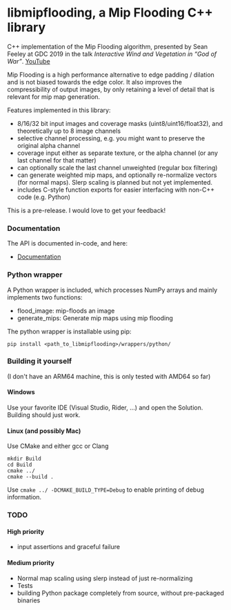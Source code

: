 # libmipflooding, a Mip Flooding C++ library

C++ implementation of the Mip Flooding algorithm, presented by Sean Feeley at GDC 2019 in the talk 
_Interactive Wind and Vegetation in “God of War”_. [YouTube](https://www.youtube.com/watch?v=MKX45_riWQA&t=2954s)

Mip Flooding is a high performance alternative to edge padding / dilation and is not biased towards the edge color. It also improves the compressibility of output images, by only retaining a level of detail that is relevant for mip map generation.

Features implemented in this library:
* 8/16/32 bit input images and coverage masks (uint8/uint16/float32), and theoretically up to 8 image channels 
* selective channel processing, e.g. you might want to preserve the original alpha channel
* coverage input either as separate texture, or the alpha channel (or any last channel for that matter)
* can optionally scale the last channel unweighted (regular box filtering)
* can generate weighted mip maps, and optionally re-normalize vectors (for normal maps). Slerp scaling is planned but not yet implemented.
* includes C-style function exports for easier interfacing with non-C++ code (e.g. Python)

This is a pre-release. I would love to get your feedback!

### Documentation
The API is documented in-code, and here:
* [Documentation](https://level3manatee.github.io/libmipflooding/)


### Python wrapper

A Python wrapper is included, which processes NumPy arrays and mainly implements two functions:
* flood_image: mip-floods an image
* generate_mips: Generate mip maps using mip flooding 

The python wrapper is installable using pip:

```shell
pip install <path_to_libmipflooding>/wrappers/python/
```


### Building it yourself
(I don't have an ARM64 machine, this is only tested with AMD64 so far)

#### Windows
Use your favorite IDE (Visual Studio, Rider, ...) and open the Solution. Building should just work.

#### Linux (and possibly Mac)
Use CMake and either gcc or Clang

```shell
mkdir Build
cd Build
cmake ../
cmake --build .
```

Use `cmake ../ -DCMAKE_BUILD_TYPE=Debug` to enable printing of debug information. 


### TODO
#### High priority
* input assertions and graceful failure

#### Medium priority
* Normal map scaling using slerp instead of just re-normalizing
* Tests
* building Python package completely from source, without pre-packaged binaries  
